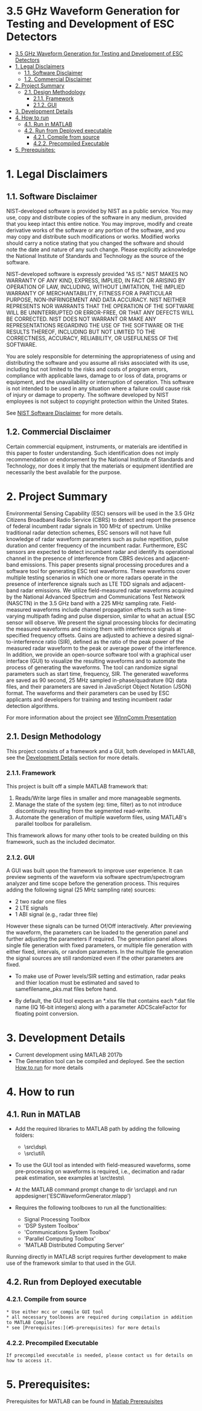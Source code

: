 # 3.5 GHz Waveform Generation for Testing and Development of ESC Detectors
<!-- TOC -->

- [3.5 GHz Waveform Generation for Testing and Development of ESC Detectors](#35-ghz-waveform-generation-for-testing-and-development-of-esc-detectors)
- [1. Legal Disclaimers](#1-legal-disclaimers)
    - [1.1. Software Disclaimer](#11-software-disclaimer)
    - [1.2. Commercial Disclaimer](#12-commercial-disclaimer)
- [2. Project Summary](#2-project-summary)
    - [2.1. Design Methodology](#21-design-methodology)
        - [2.1.1. Framework](#211-framework)
        - [2.1.2. GUI](#212-gui)
- [3. Development Details](#3-development-details)
- [4. How to run](#4-how-to-run)
    - [4.1. Run in MATLAB](#41-run-in-matlab)
    - [4.2. Run from Deployed executable](#42-run-from-deployed-executable)
        - [4.2.1. Compile from source](#421-compile-from-source)
        - [4.2.2. Precompiled Executable](#422-precompiled-executable)
- [5. Prerequisites:](#5-prerequisites)

<!-- /TOC -->

# 1. Legal Disclaimers
## 1.1. Software Disclaimer
 NIST-developed software is provided by NIST as a public service. 
 You may use, copy and distribute copies of the software in any medium,
 provided that you keep intact this entire notice. You may improve,
 modify and create derivative works of the software or any portion of
 the software, and you may copy and distribute such modifications or
 works. Modified works should carry a notice stating that you changed
 the software and should note the date and nature of any such change.
 Please explicitly acknowledge the National Institute of Standards and
 Technology as the source of the software.
 
 NIST-developed software is expressly provided "AS IS." NIST MAKES NO
 WARRANTY OF ANY KIND, EXPRESS, IMPLIED, IN FACT OR ARISING BY
 OPERATION OF LAW, INCLUDING, WITHOUT LIMITATION, THE IMPLIED WARRANTY
 OF MERCHANTABILITY, FITNESS FOR A PARTICULAR PURPOSE, NON-INFRINGEMENT
 AND DATA ACCURACY. NIST NEITHER REPRESENTS NOR WARRANTS THAT THE
 OPERATION OF THE SOFTWARE WILL BE UNINTERRUPTED OR ERROR-FREE, OR
 THAT ANY DEFECTS WILL BE CORRECTED. NIST DOES NOT WARRANT OR MAKE ANY 
 REPRESENTATIONS REGARDING THE USE OF THE SOFTWARE OR THE RESULTS 
 THEREOF, INCLUDING BUT NOT LIMITED TO THE CORRECTNESS, ACCURACY,
 RELIABILITY, OR USEFULNESS OF THE SOFTWARE.
 
 You are solely responsible for determining the appropriateness of
 using and distributing the software and you assume all risks
 associated with its use, including but not limited to the risks and
 costs of program errors, compliance with applicable laws, damage to 
 or loss of data, programs or equipment, and the unavailability or
 interruption of operation. This software is not intended to be used in
 any situation where a failure could cause risk of injury or damage to
 property. The software developed by NIST employees is not subject to
 copyright protection within the United States.

 See [NIST Software Disclaimer](https://www.nist.gov/disclaimer) for more details.

## 1.2. Commercial Disclaimer
 Certain commercial equipment, instruments, or materials are identified in this paper to foster understanding. Such identification does not imply recommendation or endorsement by the National Institute of Standards and Technology, nor does it imply that the materials or equipment identified are necessarily the best available for the purpose.
 
# 2. Project Summary

Environmental Sensing Capability (ESC) sensors will be used in the 3.5 GHz Citizens Broadband Radio Service (CBRS) to detect and report the presence of federal incumbent radar signals in 100 MHz of spectrum. Unlike traditional radar detection schemes, ESC sensors will not have full knowledge of radar waveform parameters such as pulse repetition, pulse duration and center frequency of the incumbent radar. Furthermore, ESC sensors are expected to detect incumbent radar and identify its operational channel in the presence of interference from CBRS devices and adjacent-band emissions. This paper presents signal processing procedures and a software tool for generating ESC test waveforms. These waveforms cover multiple testing scenarios in which one or more radars operate in the presence of interference signals such as LTE TDD signals and adjacent-band radar emissions. We utilize field-measured radar waveforms acquired by the National Advanced Spectrum and Communications Test Network (NASCTN) in the 3.5 GHz band with a 225 MHz sampling rate. Field-measured waveforms include channel propagation effects such as time-varying multipath fading and pulse dispersion, similar to what an actual ESC sensor will observe. We present the signal processing blocks for decimating the measured waveforms and mixing them with interference signals at specified frequency offsets. Gains are adjusted to achieve a desired signal-to-interference ratio (SIR), defined as the ratio of the peak power of the measured radar waveform to the peak or average power of the interference. In addition, we provide an open-source software tool with a graphical user interface (GUI) to visualize the resulting waveforms and to automate the process of generating the waveforms. The tool can randomize signal parameters such as start time, frequency, SIR. The generated waveforms are saved as 90 second, 25 MHz sampled in-phase/quadrature (IQ) data files, and their parameters are saved in JavaScript Object Notation (JSON) format. The waveforms and their parameters can be used by ESC applicants and developers for training and testing incumbent radar detection algorithms.

For more information about the project see [WInnComm Presentation](docs/3.5_GHz_Waveform_Generation_for_Testing_and_Development_of_ESC_Detectors_WInnComm2017.pdf)

## 2.1. Design Methodology
This project consists of a framework and a GUI, both developed in MATLAB, see the [Development Details](#3-development-details) section for more details.

### 2.1.1. Framework
This project is built off a simple MATLAB framework that:
1. Reads/Write large files in smaller and more manageable segments.
2. Manage the state of the system (eg: time, filter) as to not introduce discontinuity resulting from the segmented read-write.
3. Automate the generation of multiple waveform files, using MATLAB's parallel toolbox for parallelism.

This framework allows for many other tools to be created building on this framework, such as the included decimator.

### 2.1.2. GUI
A GUI was built upon the framework to improve user experience. It can preview segments of the waveform via software spectrum/spectrogram analyzer and time scope  before the generation process. This requires adding the following signal (25 MHz sampling rate) sources:
* 2 two radar one files
* 2 LTE signals
* 1 ABI signal (e.g., radar three file)

However these signals can be turned Of/Off interactively.
After previewing the waveform, the parameters can be loaded to the generation panel and further adjusting the parameters if required. The generation panel allows single file generation with fixed parameters, or multiple file generation with either fixed, intervals, or random parameters. In the multiple file generation the signal sources are still randomized even if the other parameters are fixed.  
* To make use of Power levels/SIR setting and estimation, radar peaks and thier location must be estimated and saved to samefilename_pks.mat files before hand.

* By default, the GUI tool expects an *.xlsx file that contains each *.dat file name (IQ 16-bit integers) along with a parameter ADCScaleFactor for floating point conversion.


# 3. Development Details
- Current development using MATLAB 2017b
- The Generation tool can be compiled and deployed. See the section [How to run](#4-how-to-run) for more details

 # 4. How to run
## 4.1. Run in MATLAB

* Add the required libraries to MATLAB path by adding the following folders:
    * \src\dsp\
    * \src\util\
* To use the GUI tool as intended with field-measured waveforms, some pre-processing on waveforms is required, i.e., decimation and radar peak estimation, see examples at \src\tests\

* At the MATLAB command prompt  change to dir \src\app\ and run appdesigner('ESCWaveformGenerator.mlapp')

* Requires the following toolboxes to run all the functionalities:
    * Signal Processing Toolbox
    * 'DSP System Toolbox'
    * 'Communications System Toolbox'
    * 'Parallel Computing Toolbox'
    * 'MATLAB Distributed Computing Server'

Running directly in MATLAB script requires further development to make use of the framework similar to that used in the GUI.

## 4.2. Run from Deployed executable

### 4.2.1. Compile from source 
    * Use either mcc or compile GUI tool
    * all necessary toolboxes are required during compilation in addition to MATLAB Compiler
    * see [Prerequisites:](#5-prerequisites) for more details

### 4.2.2. Precompiled Executable
    If precompiled executable is needed, please contact us for details on how to access it.
    
# 5. Prerequisites:
Prerequisites for MATLAB can be found in [Matlab Prerequisites](docs/Matlab_Prerequisites.txt)
